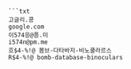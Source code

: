 
```트스트
```txt
고글리.콩
google.com
이574응@픙.미
i574n@pm.me
흐$4-%!@ 봄브-다타바지-비노쿨라르스
R$4-%!@ bomb-database-binoculars
```
```
